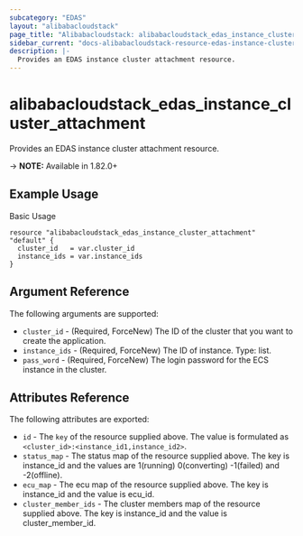```yaml
---
subcategory: "EDAS"
layout: "alibabacloudstack"
page_title: "Alibabacloudstack: alibabacloudstack_edas_instance_cluster_attachment"
sidebar_current: "docs-alibabacloudstack-resource-edas-instance-cluster-attachment"
description: |-
  Provides an EDAS instance cluster attachment resource.
---
```


# alibabacloudstack\_edas\_instance\_cluster\_attachment

Provides an EDAS instance cluster attachment resource.

-> **NOTE:** Available in 1.82.0+


## Example Usage

Basic Usage

```
resource "alibabacloudstack_edas_instance_cluster_attachment" "default" {
  cluster_id   = var.cluster_id
  instance_ids = var.instance_ids
}

```

## Argument Reference

The following arguments are supported:

* `cluster_id` - (Required, ForceNew) The ID of the cluster that you want to create the application.
* `instance_ids` - (Required, ForceNew) The ID of instance. Type: list.
* `pass_word` - (Required, ForceNew) The login password for the ECS instance in the cluster.

## Attributes Reference

The following attributes are exported:

* `id` - The `key` of the resource supplied above. The value is formulated as `<cluster_id>:<instance_id1,instance_id2>`.
* `status_map` - The status map of the resource supplied above. The key is instance_id and the values are 1(running) 0(converting) -1(failed) and -2(offline).
* `ecu_map` - The ecu map of the resource supplied above. The key is instance_id and the value is ecu_id.
* `cluster_member_ids` - The cluster members map of the resource supplied above. The key is instance_id and the value is cluster_member_id.


